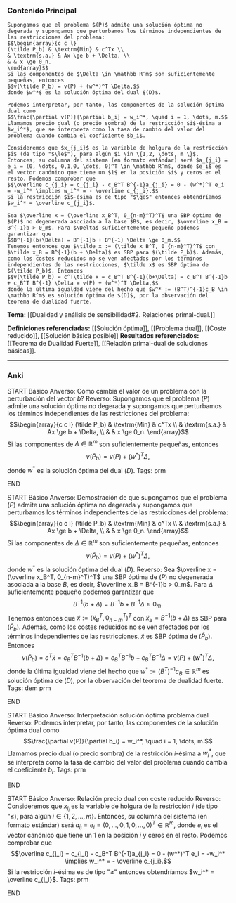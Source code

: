 ### Contenido Principal

```ad-proposition
Supongamos que el problema $(P)$ admite una solución óptima no degerada y supongamos que perturbamos los términos independientes de las restricciones del problema:
$$\begin{array}{c c l}
(\tilde P_b) & \textrm{Min} & c^Tx \\
& \textrm{s.a.} & Ax \ge b + \Delta, \\
& & x \ge 0_n.
\end{array}$$
Si las componentes de $\Delta \in \mathbb R^m$ son suficientemente pequeñas, entonces
$$v(\tilde P_b) = v(P) + (w^*)^T \Delta,$$
donde $w^*$ es la solución óptima del dual $(D)$.
```

```ad-note
Podemos interpretar, por tanto, las componentes de la solución óptima dual como
$$\frac{\partial v(P)}{\partial b_i} = w_i^*, \quad i = 1, \dots, m.$$
Llamamos precio dual (o precio sombra) de la restricción $i$-ésima a $w_i^*$, que se interpreta como la tasa de cambio del valor del problema cuando cambia el coeficiente $b_i$.
```

```ad-note
Consideremos que $x_{j_i}$ es la variable de holgura de la restricción $i$ (de tipo "$\le$"), para algún $i \in \{1,2, \dots, m \}$. Entonces, su columna del sistema (en formato estándar) será $a_{j_i} = e_i = (0, \dots, 0,1,0, \dots, 0)^T \in \mathbb R^m$, donde $e_i$ es el vector canónico que tiene un $1$ en la posición $i$ y ceros en el resto. Podemos comprobar que
$$\overline c_{j_i} = c_{j_i} - c_B^T B^{-1}a_{j_i} = 0 - (w^*)^T e_i = -w_i^* \implies w_i^* = - \overline c_{j_i}.$$
Si la restricción $i$-ésima es de tipo "$\ge$" entonces obtendríamos $w_i^* = \overline c_{j_i}$.
```

```ad-proof
Sea $\overline x = (\overline x_B^T, 0_{n-m}^T)^T$ una SBP óptima de $(P)$ no degenerada asociada a la base $B$, es decir, $\overline x_B = B^{-1}b > 0_m$. Para $\Delta$ suficientemente pequeño podemos garantizar que
$$B^{-1}(b+\Delta) = B^{-1}b + B^{-1} \Delta \ge 0_m.$$
Tenemos entonces que $\tilde x := (\tilde x_B^T, 0_{n-m}^T)^T$ con $\tilde x_B = B^{-1}(b + \Delta)$ es SBP para $(\tilde P_b)$. Además, como los costes reducidos no se ven afectados por los términos independientes de las restricciones, $\tilde x$ es SBP óptima de $(\tilde P_b)$. Entonces
$$v(\tilde P_b) = c^T\tilde x = c_B^T B^{-1}(b+\Delta) = c_B^T B^{-1}b + c_B^T B^{-1} \Delta = v(P) + (w^*)^T \Delta,$$
donde la última igualdad viene del hecho que $w^* := (B^T)^{-1}c_B \in \mathbb R^m$ es solución óptima de $(D)$, por la observación del teorema de dualidad fuerte.
```

**Tema:** [[Dualidad y análisis de sensibilidad#2. Relaciones primal-dual.]]

**Definiciones referenciadas:** [[Solución óptima]], [[Problema dual]], [[Coste reducido]], [[Solución básica posible]]
**Resultados referenciados:** [[Teorema de Dualidad Fuerte]], [[Relación primal-dual de soluciones básicas]].

---
### Anki

START
Básico
Anverso: Cómo cambia el valor de un problema con la perturbación del vector $b$?
Reverso: Supongamos que el problema $(P)$ admite una solución óptima no degerada y supongamos que perturbamos los términos independientes de las restricciones del problema:
$$\begin{array}{c c l}
(\tilde P_b) & \textrm{Min} & c^Tx \\
& \textrm{s.a.} & Ax \ge b + \Delta, \\
& & x \ge 0_n.
\end{array}$$
Si las componentes de $\Delta \in \mathbb R^m$ son suficientemente pequeñas, entonces
$$v(\tilde P_b) = v(P) + (w^*)^T \Delta,$$
donde $w^*$ es la solución óptima del dual $(D)$.
Tags: prm
<!--ID: 1733051328674-->
END

START
Básico
Anverso: Demostración de que supongamos que el problema $(P)$ admite una solución óptima no degerada y supongamos que perturbamos los términos independientes de las restricciones del problema:
$$\begin{array}{c c l}
(\tilde P_b) & \textrm{Min} & c^Tx \\
& \textrm{s.a.} & Ax \ge b + \Delta, \\
& & x \ge 0_n.
\end{array}$$
Si las componentes de $\Delta \in \mathbb R^m$ son suficientemente pequeñas, entonces
$$v(\tilde P_b) = v(P) + (w^*)^T \Delta,$$
donde $w^*$ es la solución óptima del dual $(D)$.
Reverso: Sea $\overline x = (\overline x_B^T, 0_{n-m}^T)^T$ una SBP óptima de $(P)$ no degenerada asociada a la base $B$, es decir, $\overline x_B = B^{-1}b > 0_m$. Para $\Delta$ suficientemente pequeño podemos garantizar que
$$B^{-1}(b+\Delta) = B^{-1}b + B^{-1} \Delta \ge 0_m.$$
Tenemos entonces que $\tilde x := (\tilde x_B^T, 0_{n-m}^T)^T$ con $\tilde x_B = B^{-1}(b + \Delta)$ es SBP para $(\tilde P_b)$. Además, como los costes reducidos no se ven afectados por los términos independientes de las restricciones, $\tilde x$ es SBP óptima de $(\tilde P_b)$. Entonces
$$v(\tilde P_b) = c^T\tilde x = c_B^T B^{-1}(b+\Delta) = c_B^T B^{-1}b + c_B^T B^{-1} \Delta = v(P) + (w^*)^T \Delta,$$
donde la última igualdad viene del hecho que $w^* := (B^T)^{-1}c_B \in \mathbb R^m$ es solución óptima de $(D)$, por la observación del teorema de dualidad fuerte.
Tags: dem prm
<!--ID: 1733051328677-->
END

START
Básico
Anverso: Interpretación solución óptima problema dual
Reverso: Podemos interpretar, por tanto, las componentes de la solución óptima dual como
$$\frac{\partial v(P)}{\partial b_i} = w_i^*, \quad i = 1, \dots, m.$$
Llamamos precio dual (o precio sombra) de la restricción $i$-ésima a $w_i^*$, que se interpreta como la tasa de cambio del valor del problema cuando cambia el coeficiente $b_i$.
Tags: prm
<!--ID: 1733051328679-->
END

START
Básico
Anverso: Relación precio dual con coste reducido
Reverso: Consideremos que $x_{j_i}$ es la variable de holgura de la restricción $i$ (de tipo "$\le$), para algún $i \in \{1,2, \dots, m \}$. Entonces, su columna del sistema (en formato estándar) será $a_{j_i} = e_i = (0, \dots, 0,1,0, \dots, 0)^T \in \mathbb R^m$, donde $e_i$ es el vector canónico que tiene un $1$ en la posición $i$ y ceros en el resto. Podemos comprobar que
$$\overline c_{j_i} = c_{j_i} - c_B^T B^{-1}a_{j_i} = 0 - (w^*)^T e_i = -w_i^* \implies w_i^* = - \overline c_{j_i}.$$
Si la restricción $i$-ésima es de tipo "$\ge$" entonces obtendríamos $w_i^* = \overline c_{j_i}$.
Tags: prm
<!--ID: 1733051328682-->
END

